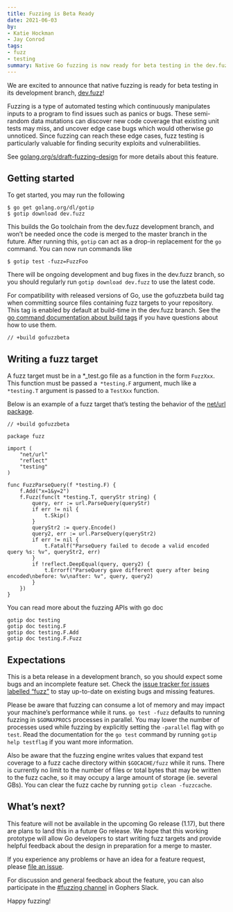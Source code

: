 ```yaml
---
title: Fuzzing is Beta Ready
date: 2021-06-03
by:
- Katie Hockman
- Jay Conrod
tags:
- fuzz
- testing
summary: Native Go fuzzing is now ready for beta testing in the dev.fuzz development branch.
---
```



We are excited to announce that native fuzzing is ready for beta testing in its
development branch, [dev.fuzz](https://github.com/golang/go/tree/dev.fuzz)!

Fuzzing is a type of automated testing which continuously manipulates inputs to
a program to find issues such as panics or bugs. These semi-random data
mutations can discover new code coverage that existing unit tests may miss, and
uncover edge case bugs which would otherwise go unnoticed. Since fuzzing can
reach these edge cases, fuzz testing is particularly valuable for finding
security exploits and vulnerabilities.

See
[golang.org/s/draft-fuzzing-design](https://golang.org/s/draft-fuzzing-design)
for more details about this feature.


## Getting started

To get started, you may run the following

	$ go get golang.org/dl/gotip
	$ gotip download dev.fuzz

This builds the Go toolchain from the dev.fuzz development branch, and won’t be
needed once the code is merged to the master branch in the future. After running
this, `gotip` can act as a drop-in replacement for the `go` command. You can now
run commands like

	$ gotip test -fuzz=FuzzFoo

There will be ongoing development and bug fixes in the dev.fuzz branch, so you
should regularly run `gotip download dev.fuzz` to use the latest code.

For compatibility with released versions of Go, use the gofuzzbeta build tag
when committing source files containing fuzz targets to your repository. This
tag is enabled by default at build-time in the dev.fuzz branch. See the [go
command documentation about build
tags](https://golang.org/cmd/go/#hdr-Build_constraints) if you have questions
about how to use them.

	// +build gofuzzbeta

## Writing a fuzz target

A fuzz target must be in a \*\_test.go file as a function in the form `FuzzXxx`.
This function must be passed a` *testing.F` argument, much like a `*testing.T`
argument is passed to a `TestXxx` function.

Below is an example of a fuzz target that’s testing the behavior of the [net/url
package](https://pkg.go.dev/net/url#ParseQuery).

	// +build gofuzzbeta

	package fuzz

	import (
		"net/url"
		"reflect"
		"testing"
	)

	func FuzzParseQuery(f *testing.F) {
		f.Add("x=1&y=2")
		f.Fuzz(func(t *testing.T, queryStr string) {
			query, err := url.ParseQuery(queryStr)
			if err != nil {
				t.Skip()
			}
			queryStr2 := query.Encode()
			query2, err := url.ParseQuery(queryStr2)
			if err != nil {
				t.Fatalf("ParseQuery failed to decode a valid encoded query %s: %v", queryStr2, err)
			}
			if !reflect.DeepEqual(query, query2) {
				t.Errorf("ParseQuery gave different query after being encoded\nbefore: %v\nafter: %v", query, query2)
			}
		})
	}

You can read more about the fuzzing APIs with go doc

	gotip doc testing
	gotip doc testing.F
	gotip doc testing.F.Add
	gotip doc testing.F.Fuzz

## Expectations

This is a beta release in a development branch, so you should expect some bugs
and an incomplete feature set. Check the [issue tracker for issues labelled
“fuzz”](https://github.com/golang/go/issues?q=is%3Aopen+is%3Aissue+label%3Afuzz)
to stay up-to-date on existing bugs and missing features.

Please be aware that fuzzing can consume a lot of memory and may impact your
machine’s performance while it runs. `go test -fuzz` defaults to running fuzzing
in `$GOMAXPROCS` processes in parallel. You may lower the number of processes
used while fuzzing by explicitly setting the `-parallel` flag with `go test`.
Read the documentation for the `go test` command by running `gotip help
testflag` if you want more information.

Also be aware that the fuzzing engine writes values that expand test coverage to
a fuzz cache directory within `$GOCACHE/fuzz` while it runs. There is currently
no limit to the number of files or total bytes that may be written to the fuzz
cache, so it may occupy a large amount of storage (ie. several GBs). You can
clear the fuzz cache by running `gotip clean -fuzzcache`.

## What’s next?

This feature will not be available in the upcoming Go release (1.17), but there
are plans to land this in a future Go release. We hope that this working
prototype will allow Go developers to start writing fuzz targets and provide
helpful feedback about the design in preparation for a merge to master.

If you experience any problems or have an idea for a feature request, please
[file an
issue](https://github.com/golang/go/issues/new/?&labels=fuzz&title=%5Bdev%2Efuzz%5D&milestone=backlog).

For discussion and general feedback about the feature, you can also participate
in the [#fuzzing channel](https://gophers.slack.com/archives/CH5KV1AKE) in
Gophers Slack.

Happy fuzzing!

